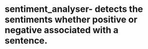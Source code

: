 # sentiment_analyser- detects the sentiments whether positive or negative associated with a sentence.
